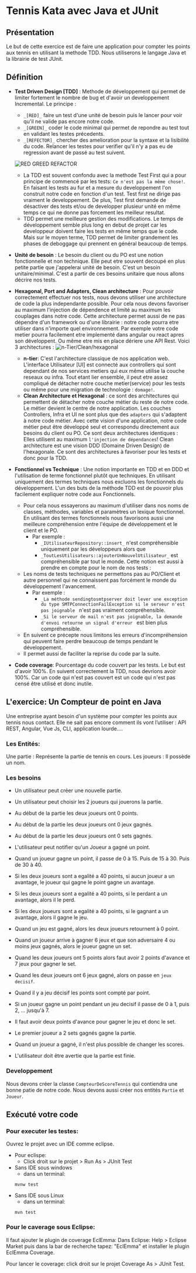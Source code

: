 # Tennis Kata avec Java et JUnit

## Présentation
Le but de cette exercice est de faire une application pour compter les points aux tennis en utilisant la methode TDD. Nous utiliserons le langage Java et la librairie de test JUnit.

## Définition
* __Test Driven Design [TDD]__ : Methode de développement qui permet de limiter fortement le nombre de bug et d'avoir un developpement Incremental. Le principe : 
    * `_[RED]_` faire un test d'une unité de besoin puis le lancer pour voir qu'il ne valide pas encore notre code.
    * `_[GREEN]_` coder le code minimal qui permet de repondre au test tout en validant les testes précedents.
    * `_[REFECTOR]_` chercher des amelioration pour la syntaxe et la lisibilité du code. Relancer les testes pour verifier qu'il n'y a pas eu de regression avant de passé au test suivent.

    ![RED GREED REFACTOR](./assets/RED-GREEN-REFACTOR.svg)
    
    * La TDD est souvent confondu avec la methode Test First qui a pour principe de commencé par les tests: `Ce n'est pas la même chose!`. En faisant les tests au fur et a mesure du developpement l'on construit notre code en fonction d'un test. Test first ne dirige pas vraiment le developpement. De plus, Test first demande de désactiver des tests et/ou de developper plusieur unité en même temps ce qui ne donne pas forcement les meilleur resultat.
    * TDD permet une meilleure gestion des modifications. Le temps de développement semble plus long en debut de projet car les developpeur doivent faire les tests en même temps que le code. Mais sur le moyen terme, TDD permet de limiter grandement les phases de deboggage qui prennent en général beaucoup de temps.

* __Unité de besoin__ : Le besoin du client ou du PO est une notion fonctionnelle et non technique. Elle peut etre souvent decoupé en plus petite partie que j'appelerai unité de besoin. C'est un besoin unitaire/minimal. C'est a partir de ces besoins unitaire que nous allons décrire nos tests.

* __Hexagonal, Port and Adapters, Clean architecture__ : Pour pouvoir correctement effectuer nos tests, nous devons utiliser une architecture de code la plus independante possible. Pour cela nous devons favoriser au maximum l'injection de dépendence et limité au maximum les couplages dans notre code. Cette architecture permet aussi de ne pas dépendre d'un framework ou d'une librairie : notre code pourra etre utiliser dans n'importe quel environnement. Par exemple votre code metier pourra facilement etre implementé dans angular ou react apres son développent. Ou même etre mis en place dériere une API Rest. Voici 3 architectures : ![n-Tier/Clean/hexagonal](./assets/Clean_Archi.svg)
    * __n-tier__: C'est l'architecture classique de nos application web. L'interface Utilisateur [UI] est connecté aux controllers qui sont dependant de nos services metiers qui eux même utilise la couche reseaux ou infra. Tout etant lier ensemble, il peut etre assez compliqué de détacher notre couche metier(service) pour les tests ou même pour une migration de technologie : `domage!`.
    * __Clean Architecture et Hexagonal__ : ce sont des architectures qui permettent de détacher notre couche métier du reste de notre code. Le métier devient le centre de notre application. Les couches Controllers, Infra et UI ne sont plus que des `adapters` qui s'adaptent à notre code métier. Avec cette vision d'une application, notre code métier peut être développé seul et correspondu directement aux besoins du client ou PO. Ce sont deux architectures identiques : Elles utilisent au maximum `l'injection de dépendances`! Clean architecture est une vision DDD (Domaine Driven Design) de l'hexagonale. Ce sont des architectures à favoriser pour les tests et donc pour la TDD.
* __Fonctionnel vs Technique__ : Une notion importante en TDD et en DDD et l'utilisation de terme fonctionnel plutôt que techniques. En utilisant uniquement des termes techniques nous excluons les fonctionnels du développement. L'un des buts de la méthode TDD est de pouvoir plus facilement expliquer notre code aux Fonctionnels.

    *  Pour cela nous essayerons au maximum d'utiliser dans nos noms de classes, méthodes, variables et paramètres un lexique fonctionnel. En utilisant des termes fonctionnels nous favorisons aussi une meilleure compréhension entre l'équipe de développement et le client et le PO.
        - Par exemple : 
            * `_IUtilisateurRepository::insert_` n'est compréhensible uniquement par les développeurs alors que 
            * `_ToutLesUtilisateurs::ajouterUnNouvelUtilisateur_` est compréhensible par tout le monde. Cette notion est aussi à prendre en compte pour le nom de nos tests : 
    * Les noms de tests techniques ne permettons pas au PO/Client et autre personnel qui ne connaissent pas forcément le monde du développement l'avancement.
        * Par exemple : 
            * `_La méthode sendingtosmtpserver doit lever une exception du type SMTPConnectionFailException si le serveur n'est pas joignable ` n'est pas vraiment compréhensible.
            * `_Si le serveur de mail n'est pas joignable, la demande d'envoi retourne un signal d'erreur ` est bien plus compréhensible.
    * En suivent ce précepte nous limitons les erreurs d'incompréhension qui peuvent faire perdre beaucoup de temps pendant le développement.
    * Il permet aussi de faciliter la reprise du code par la suite.
* __Code coverage__: Pourcentage du code couvert par les tests. Le but est d'avoir 100%. En suivent correctement la TDD, nous devrions avoir 100%. Car un code qui n'est pas couvert est un code qui n'est pas censé être utilisé et donc inutile.

## L'exercice: Un Compteur de point en Java
Une entreprise ayant besoin d'un système pour compter les points aux tennis nous contact. Elle ne sait pas encore comment ils vont l’utiliser : API REST, Angular, Vue Js, CLI, application lourde....

### Les Entités:
Une partie : Représente la partie de tennis en cours.
Les joueurs : Il possède un nom.

### Les besoins
* Un utilisateur peut créer une nouvelle partie.
* Un utilisateur peut choisir les 2 joueurs qui jouerons la partie.
* Au début de la partie les deux joueurs ont 0 points.
* Au début de la partie les deux joueurs ont 0 jeux gagnés.
* Au début de la partie les deux joueurs ont 0 sets gagnés.

* L'utilisateur peut notifier qu'un Joueur a gagné un point.
* Quand un joueur gagne un point, il passe de 0 à 15. Puis de 15 à 30. Puis de 30 à 40.
* Si les deux joueurs sont a egalité a 40 points, si aucun joueur a un avantage, le joueur qui gagne le point gagne un avantage.
* Si les deux joueurs sont a egalité a 40 points, si le perdant a un avantage, alors il le perd.
* Si les deux joueurs sont a egalité a 40 points, si le gagnant a un avantage, alors il gagne le jeu.

* Quand un jeu est gagné, alors les deux joueurs retournent à 0 point.
* Quand un joueur arrive à gagner 6 jeux et que son adversaire 4 ou moins jeux gagnés, alors le joueur gagne un set.
* Quand les deux joueurs ont 5 points alors faut avoir 2 points d'avance et 7 jeux pour gagner le set.

* Quand les deux joueurs ont 6 jeux gagné, alors on passe en `jeux decisif`.
* Quand il y a jeu décisif les points sont compté par point.
* Si un joueur gagne un point pendant un jeu decisif il passe de 0 à 1, puis 2, ... jusqu'à 7. 
* Il faut avoir deux points d'avance pour gagner le jeu et donc le set.

* Le premier joueur a 2 sets gagnés gagne la partie.
* Quand un joueur a gagné, il n'est plus possible de changer les scores.
* L'utilisateur doit être avertie que la partie est finie.

### Developpement
Nous devons créer la classe `CompteurDeScoreTennis` qui contiendra une bonne patie de notre code.
Nous devons aussi créer nos entités `Partie` et `Joueur`.

## Exécuté votre code

### Pour executer les testes:
Ouvrez le projet avec un IDE comme eclipse.
* Pour eclispe:
    - Click droit sur le projet > Run As > JUnit Test
* Sans IDE sous windows
    - dans un terminal:
    ```shell
    mvnw test
    ```
* Sans IDE sous Linux
    - dans un terminal:
    ```shell
    mvn test
    ```
### Pour le caverage sous Eclipse:
Il faut ajouter le plugin de coverage EclEmma:
Dans Eclipse: Help > Eclipse Market puis dans la bar de recherche tapez: "EclEmma" et installer le plugin EclEmma Coverage.

Pour lancer le coverage: click droit sur le projet
Coverage As > JUnit Test.